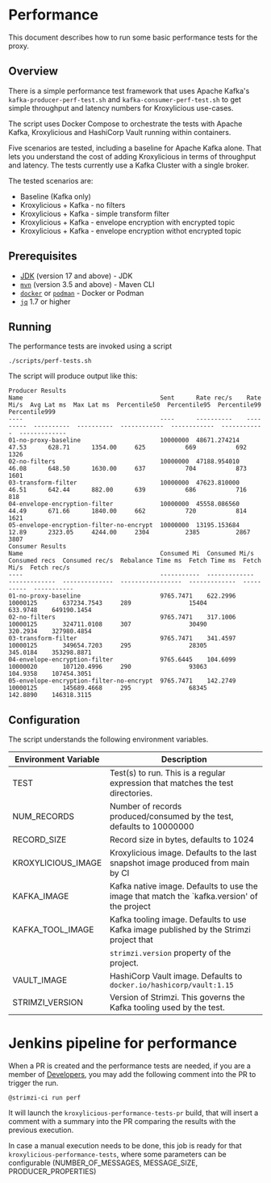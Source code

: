 # Performance

This document describes how to run some basic performance tests for the proxy.

## Overview

There is a simple performance test framework that uses Apache Kafka's `kafka-producer-perf-test.sh`
and `kafka-consumer-perf-test.sh` to get simple throughput and latency numbers for Kroxylicious use-cases.

The script uses Docker Compose to orchestrate the tests with Apache Kafka, Kroxylicious and HashiCorp Vault
running within containers.

Five scenarios are tested, including a baseline for Apache Kafka alone.  That lets you understand the cost of
adding Kroxylicious in terms of throughput and latency.    The tests currently use a Kafka Cluster with a single
broker.

The tested scenarios are:

* Baseline (Kafka only)
* Kroxylicious + Kafka - no filters
* Kroxylicious + Kafka - simple transform filter
* Kroxylicious + Kafka - envelope encryption with encrypted topic
* Kroxylicious + Kafka - envelope encryption withot encrypted topic

## Prerequisites 

- [JDK](https://openjdk.org/projects/jdk/17/) (version 17 and above) - JDK
- [`mvn`](https://maven.apache.org/index.html) (version 3.5 and above) - Maven CLI
- [`docker`](https://docs.docker.com/install/) or [`podman`](https://podman.io/docs/installation) - Docker or Podman
- [`jq`](https://jqlang.github.io/) 1.7 or higher

## Running

The performance tests are invoked using a script

```shell
./scripts/perf-tests.sh
```

The script will produce output like this:

```shell
Producer Results
Name                                      Sent      Rate rec/s    Rate Mi/s  Avg Lat ms  Max Lat ms  Percentile50  Percentile95  Percentile99  Percentile999
----                                      ----      ----------    ---------  ----------  ----------  ------------  ------------  ------------  -------------
01-no-proxy-baseline                      10000000  48671.274214  47.53      628.71      1354.00     625           669           692           1326
02-no-filters                             10000000  47188.954010  46.08      648.50      1630.00     637           704           873           1601
03-transform-filter                       10000000  47623.810000  46.51      642.44      882.00      639           686           716           818
04-envelope-encryption-filter             10000000  45558.086560  44.49      671.66      1840.00     662           720           814           1621
05-envelope-encryption-filter-no-encrypt  10000000  13195.153684  12.89      2323.05     4244.00     2304          2385          2867          3807
Consumer Results
Name                                      Consumed Mi  Consumed Mi/s  Consumed recs  Consumed rec/s  Rebalance Time ms  Fetch Time ms  Fetch Mi/s  Fetch rec/s
----                                      -----------  -------------  -------------  --------------  -----------------  -------------  ----------  -----------
01-no-proxy-baseline                      9765.7471    622.2996       10000125       637234.7543     289                15404          633.9748    649190.1454
02-no-filters                             9765.7471    317.1006       10000125       324711.0108     307                30490          320.2934    327980.4854
03-transform-filter                       9765.7471    341.4597       10000125       349654.7203     295                28305          345.0184    353298.8871
04-envelope-encryption-filter             9765.6445    104.6099       10000020       107120.4996     290                93063          104.9358    107454.3051
05-envelope-encryption-filter-no-encrypt  9765.7471    142.2749       10000125       145689.4668     295                68345          142.8890    146318.3115
```

## Configuration

The script understands the following environment variables.

| Environment Variable | Description                                                                                  |
|----------------------|----------------------------------------------------------------------------------------------|
| TEST                 | Test(s) to run. This is a regular expression that matches the test directories.              |
| NUM_RECORDS          | Number of records produced/consumed by the test, defaults to 10000000                        |
| RECORD_SIZE          | Record size in bytes, defaults to 1024                                                       |
| KROXYLICIOUS_IMAGE   | Kroxylicious image.  Defaults to the last snapshot image produced from main by CI            |
| KAFKA_IMAGE          | Kafka native image.  Defaults to use the image that match the `kafka.version' of the project |
| KAFKA_TOOL_IMAGE     | Kafka tooling image.  Defaults to use Kafka image published by the Strimzi project that      |
|                      | `strimzi.version` property of the project.                                                   |
| VAULT_IMAGE          | HashiCorp Vault image. Defaults to `docker.io/hashicorp/vault:1.15`                          |
| STRIMZI_VERSION      | Version of Strimzi.  This governs the Kafka tooling used by the test.                        |



# Jenkins pipeline for performance

When a PR is created and the performance tests are needed, if you are a member of
[Developers](https://github.com/orgs/kroxylicious/teams/developers), you may add the following comment into the PR to trigger the run.

```
@strimzi-ci run perf
```

It will launch the `kroxylicious-performance-tests-pr` build, that will insert a comment with a summary into the PR comparing the results with the previous execution.

In case a manual execution needs to be done, this job is ready for that `kroxylicious-performance-tests`, where
some parameters can be configurable (NUMBER_OF_MESSAGES, MESSAGE_SIZE, PRODUCER_PROPERTIES)
